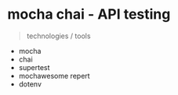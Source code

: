# mocha chai - API testing

> technologies / tools
- mocha
- chai
- supertest
- mochawesome repert
- dotenv
